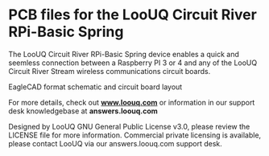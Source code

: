 # PCB files for the LooUQ Circuit River RPi-Basic Spring 

The LooUQ Circuit River RPi-Basic Spring device enables a quick and seemless connection between a Raspberry PI 3 or 4 and any of the LooUQ Circuit River Stream wireless communications circuit boards.

EagleCAD format schematic and circuit board layout

For more details, check out **www.loouq.com** or information in our support desk knowledgebase at **answers.loouq.com**

Designed by LooUQ
GNU General Public License v3.0, please review the LICENSE file for more information. Commercial private licensing is available, please contact LooUQ via our answers.loouq.com support desk.

